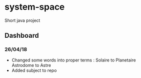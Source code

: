 # system-space
Short java project

## Dashboard

### 26/04/18
* Changed some words into proper terms :
Solaire to Planetaire
Astrodome to Astre
* Added subject to repo
